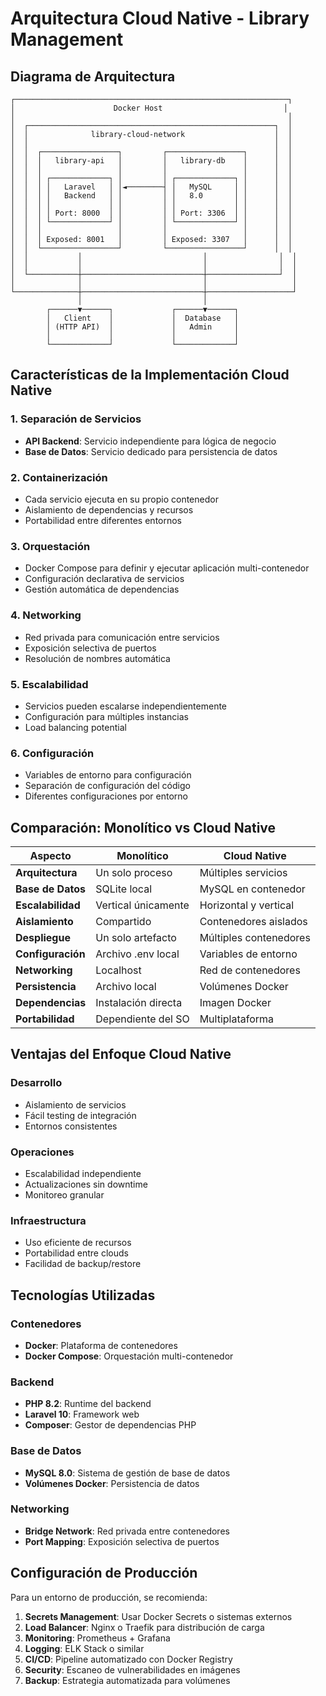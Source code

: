 # Arquitectura Cloud Native - Library Management

## Diagrama de Arquitectura

```
┌─────────────────────────────────────────────────────────────┐
│                      Docker Host                           │
│                                                             │
│  ┌───────────────────────────────────────────────────────┐  │
│  │              library-cloud-network                    │  │
│  │                                                       │  │
│  │  ┌─────────────────┐         ┌─────────────────┐      │  │
│  │  │   library-api   │         │   library-db    │      │  │
│  │  │                 │         │                 │      │  │
│  │  │ ┌─────────────┐ │         │ ┌─────────────┐ │      │  │
│  │  │ │   Laravel   │ │◄────────┤ │   MySQL     │ │      │  │
│  │  │ │   Backend   │ │         │ │   8.0       │ │      │  │
│  │  │ │             │ │         │ │             │ │      │  │
│  │  │ │ Port: 8000  │ │         │ │ Port: 3306  │ │      │  │
│  │  │ └─────────────┘ │         │ └─────────────┘ │      │  │
│  │  │                 │         │                 │      │  │
│  │  │ Exposed: 8001   │         │ Exposed: 3307   │      │  │
│  │  └─────────────────┘         └─────────────────┘      │  │
│  │           │                           │                │  │
│  │           │                           │                │  │
│  └───────────┼───────────────────────────┼────────────────┘  │
│              │                           │                   │
└──────────────┼───────────────────────────┼───────────────────┘
               │                           │
        ┌──────▼──────┐             ┌──────▼──────┐
        │   Client    │             │  Database   │
        │ (HTTP API)  │             │   Admin     │
        │             │             │             │
        └─────────────┘             └─────────────┘
```

## Características de la Implementación Cloud Native

### 1. Separación de Servicios
- **API Backend**: Servicio independiente para lógica de negocio
- **Base de Datos**: Servicio dedicado para persistencia de datos

### 2. Containerización
- Cada servicio ejecuta en su propio contenedor
- Aislamiento de dependencias y recursos
- Portabilidad entre diferentes entornos

### 3. Orquestación
- Docker Compose para definir y ejecutar aplicación multi-contenedor
- Configuración declarativa de servicios
- Gestión automática de dependencias

### 4. Networking
- Red privada para comunicación entre servicios
- Exposición selectiva de puertos
- Resolución de nombres automática

### 5. Escalabilidad
- Servicios pueden escalarse independientemente
- Configuración para múltiples instancias
- Load balancing potential

### 6. Configuración
- Variables de entorno para configuración
- Separación de configuración del código
- Diferentes configuraciones por entorno

## Comparación: Monolítico vs Cloud Native

| Aspecto | Monolítico | Cloud Native |
|---------|------------|--------------|
| **Arquitectura** | Un solo proceso | Múltiples servicios |
| **Base de Datos** | SQLite local | MySQL en contenedor |
| **Escalabilidad** | Vertical únicamente | Horizontal y vertical |
| **Aislamiento** | Compartido | Contenedores aislados |
| **Despliegue** | Un solo artefacto | Múltiples contenedores |
| **Configuración** | Archivo .env local | Variables de entorno |
| **Networking** | Localhost | Red de contenedores |
| **Persistencia** | Archivo local | Volúmenes Docker |
| **Dependencias** | Instalación directa | Imagen Docker |
| **Portabilidad** | Dependiente del SO | Multiplataforma |

## Ventajas del Enfoque Cloud Native

### Desarrollo
- Aislamiento de servicios
- Fácil testing de integración
- Entornos consistentes

### Operaciones
- Escalabilidad independiente
- Actualizaciones sin downtime
- Monitoreo granular

### Infraestructura
- Uso eficiente de recursos
- Portabilidad entre clouds
- Facilidad de backup/restore

## Tecnologías Utilizadas

### Contenedores
- **Docker**: Plataforma de contenedores
- **Docker Compose**: Orquestación multi-contenedor

### Backend
- **PHP 8.2**: Runtime del backend
- **Laravel 10**: Framework web
- **Composer**: Gestor de dependencias PHP

### Base de Datos
- **MySQL 8.0**: Sistema de gestión de base de datos
- **Volúmenes Docker**: Persistencia de datos

### Networking
- **Bridge Network**: Red privada entre contenedores
- **Port Mapping**: Exposición selectiva de puertos

## Configuración de Producción

Para un entorno de producción, se recomienda:

1. **Secrets Management**: Usar Docker Secrets o sistemas externos
2. **Load Balancer**: Nginx o Traefik para distribución de carga
3. **Monitoring**: Prometheus + Grafana
4. **Logging**: ELK Stack o similar
5. **CI/CD**: Pipeline automatizado con Docker Registry
6. **Security**: Escaneo de vulnerabilidades en imágenes
7. **Backup**: Estrategia automatizada para volúmenes
